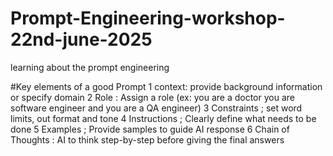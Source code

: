 # Prompt-Engineering-workshop-22nd-june-2025
learning about the prompt engineering


#Key elements of a good Prompt
1 context: provide background information or specify domain
2 Role : Assign a role (ex: you are a doctor you are software engineer and you are a QA engineer) 
3 Constraints ; set word limits, out format and tone
4 Instructions ; Clearly define what needs to be done
5 Examples ; Provide samples to guide AI response
6 Chain of Thoughts : AI to think step-by-step before giving the final answers


